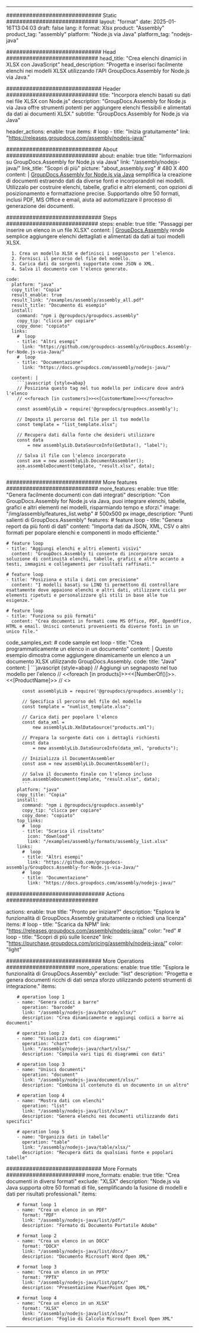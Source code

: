 



---
############################# Static ############################
layout: "format"
date:  2025-01-16T13:04:03
draft: false
lang: it
format: Xlsx
product: "Assembly"
product_tag: "assembly"
platform: "Node.js via Java"
platform_tag: "nodejs-java"

############################# Head ############################
head_title: "Crea elenchi dinamici in XLSX con JavaScript"
head_description: "Progetta e inserisci facilmente elenchi nei modelli XLSX utilizzando l'API GroupDocs.Assembly for Node.js via Java."

############################# Header ############################
title: "Incorpora elenchi basati su dati nei file XLSX con Node.js" 
description: "GroupDocs.Assembly for Node.js via Java offre strumenti potenti per aggiungere elenchi flessibili e alimentati da dati ai documenti XLSX."
subtitle: "GroupDocs.Assembly for Node.js via Java" 

header_actions:
  enable: true
  items:
    #  loop
    - title: "Inizia gratuitamente"
      link: "https://releases.groupdocs.com/assembly/nodejs-java/"
      
############################# About ############################
about:
    enable: true
    title: "Informazioni su GroupDocs.Assembly for Node.js via Java"
    link: "/assembly/nodejs-java/"
    link_title: "Scopri di più"
    picture: "about_assembly.svg" # 480 X 400
    content: |
       [GroupDocs.Assembly for Node.js via Java](/assembly/nodejs-java/) semplifica la creazione di documenti estraendo dati da diverse fonti e incorporandoli nei modelli. Utilizzalo per costruire elenchi, tabelle, grafici e altri elementi, con opzioni di posizionamento e formattazione precise. Supportando oltre 50 formati, inclusi PDF, MS Office e email, aiuta ad automatizzare il processo di generazione dei documenti.

############################# Steps ############################
steps:
    enable: true
    title: "Passaggi per inserire un elenco in un file XLSX"
    content: |
      [GroupDocs.Assembly](/assembly/nodejs-java/) rende semplice aggiungere elenchi dettagliati e alimentati da dati ai tuoi modelli XLSX.
      
      1. Crea un modello XLSX e definisci i segnaposto per l'elenco.
      2. Fornisci il percorso del file del modello.
      3. Carica dati da sorgenti supportate come JSON o XML.
      4. Salva il documento con l'elenco generato.
   
    code:
      platform: "java"
      copy_title: "Copia"
      result_enable: true
      result_link: "/examples/assembly/assembly_all.pdf"
      result_title: "Documento di esempio"
      install:
        command: "npm i @groupdocs/groupdocs.assembly"
        copy_tip: "clicca per copiare"
        copy_done: "copiato"
      links:
        #  loop
        - title: "Altri esempi"
          link: "https://github.com/groupdocs-assembly/GroupDocs.Assembly-for-Node.js-via-Java/"
        #  loop
        - title: "Documentazione"
          link: "https://docs.groupdocs.com/assembly/nodejs-java/"
          
      content: |
        ```javascript {style=abap}
        // Posiziona questo tag nel tuo modello per indicare dove andrà l'elenco
        // <<foreach [in customers]>><<[CustomerName]>><</foreach>>
    
        const assemblyLib = require('@groupdocs/groupdocs.assembly');

        // Imposta il percorso del file per il tuo modello
        const template = "list_template.xlsx";

        // Recupera dati dalla fonte che desideri utilizzare
        const data 
            = new assemblyLib.DataSourceInfo(GetData(), "label");

        // Salva il file con l'elenco incorporato
        const asm = new assemblyLib.DocumentAssembler();
        asm.assembleDocument(template, "result.xlsx", data);
        ```           

############################# More features ############################
more_features:
  enable: true
  title: "Genera facilmente documenti con dati integrati"
  description: "Con GroupDocs.Assembly for Node.js via Java, puoi integrare elenchi, tabelle, grafici e altri elementi nei modelli, risparmiando tempo e sforzi."
  image: "/img/assembly/features_list.webp" # 500x500 px
  image_description: "Punti salienti di GroupDocs.Assembly"
  features:
    # feature loop
    - title: "Genera report da più fonti di dati"
      content: "Importa dati da JSON, XML, CSV o altri formati per popolare elenchi e componenti in modo efficiente."

    # feature loop
    - title: "Aggiungi elenchi e altri elementi visivi"
      content: "GroupDocs.Assembly ti consente di incorporare senza soluzione di continuità elenchi, tabelle, grafici e altro accanto a testi, immagini e collegamenti per risultati raffinati."

    # feature loop
    - title: "Posiziona e stila i dati con precisione"
      content: "I modelli basati su LINQ ti permettono di controllare esattamente dove appaiono elenchi e altri dati, utilizzare cicli per elementi ripetuti e personalizzare gli stili in base alle tue esigenze."

    # feature loop
    - title: "Funziona su più formati"
      content: "Crea documenti in formati come MS Office, PDF, OpenOffice, HTML e email. Unisci contenuti provenienti da diverse fonti in un unico file."
      
  code_samples_ext:
    # code sample ext loop
    - title: "Crea programmaticamente un elenco in un documento"
      content: |
        Questo esempio dimostra come aggiungere dinamicamente un elenco a un documento XLSX utilizzando GroupDocs.Assembly.
      code:
        title: "Java"
        content: |
          ```javascript {style=abap}
          // Aggiungi un segnaposto nel tuo modello per l'elenco
          // <<foreach [in products]>><<[NumberOf()]>>. <<[ProductName]>>
          // <</foreach>>
          
          const assemblyLib = require('@groupdocs/groupdocs.assembly');

          // Specifica il percorso del file del modello
          const template = "numlist_template.xlsx";

          // Carica dati per popolare l'elenco
          const data_xml =
              new assemblyLib.XmlDataSource("products.xml");

          // Prepara la sorgente dati con i dettagli richiesti
          const data 
              = new assemblyLib.DataSourceInfo(data_xml, "products");

          // Inizializza il DocumentAssembler
          const asm = new assemblyLib.DocumentAssembler();

          // Salva il documento finale con l'elenco incluso
          asm.assembleDocument(template, "result.xlsx", data);
          ```
        platform: "java"
        copy_title: "Copia"
        install:
          command: "npm i @groupdocs/groupdocs.assembly"
          copy_tip: "clicca per copiare"
          copy_done: "copiato"
        top_links:
          #  loop
          - title: "Scarica il risultato"
            icon: "download"
            link: "/examples/assembly/formats/assembly_list.xlsx"
        links:
          #  loop
          - title: "Altri esempi"
            link: "https://github.com/groupdocs-assembly/GroupDocs.Assembly-for-Node.js-via-Java/"
          #  loop
          - title: "Documentazione"
            link: "https://docs.groupdocs.com/assembly/nodejs-java/"
            

            


############################## Actions ############################

actions:
  enable: true
  title: "Pronto per iniziare?"
  description: "Esplora le funzionalità di GroupDocs.Assembly gratuitamente o richiedi una licenza"
  items:
    #  loop
    - title: "Scarica da NPM"
      link: "https://releases.groupdocs.com/assembly/nodejs-java/"
      color: "red"
        #  loop
    - title: "Scopri di più sulle licenze"
      link: "https://purchase.groupdocs.com/pricing/assembly/nodejs-java/"
      color: "light"


############################# More Operations #####################
more_operations:
    enable: true
    title: "Esplora le funzionalità di GroupDocs.Assembly"
    exclude: "list"
    description: "Progetta e genera documenti ricchi di dati senza sforzo utilizzando potenti strumenti di integrazione."
    items: 
          
        # operation loop 1
        - name: "Genera codici a barre"
          operation: "barcode"
          link: "/assembly/nodejs-java/barcode/xlsx/"
          description: "Crea dinamicamente e aggiungi codici a barre ai documenti"

        # operation loop 2
        - name: "Visualizza dati con diagrammi"
          operation: "chart"
          link: "/assembly/nodejs-java/chart/xlsx/"
          description: "Compila vari tipi di diagrammi con dati"

        # operation loop 3
        - name: "Unisci documenti"
          operation: "document"
          link: "/assembly/nodejs-java/document/xlsx/"
          description: "Combina il contenuto di un documento in un altro"

        # operation loop 4
        - name: "Mostra dati con elenchi"
          operation: "list"
          link: "/assembly/nodejs-java/list/xlsx/"
          description: "Genera elenchi nei documenti utilizzando dati specifici"

        # operation loop 5
        - name: "Organizza dati in tabelle"
          operation: "table"
          link: "/assembly/nodejs-java/table/xlsx/"
          description: "Recupera dati da qualsiasi fonte e popolari tabelle"
         
          
############################# More Formats ########################
more_formats:
    enable: true
    title: "Crea documenti in diversi formati"
    exclude: "XLSX"
    description: "Node.js via Java supporta oltre 50 formati di file, semplificando la fusione di modelli e dati per risultati professionali."
    items: 
          
        # format loop 1
        - name: "Crea un elenco in un PDF"
          format: "PDF"
          link: "/assembly/nodejs-java/list/pdf/"
          description: "Formato di Documento Portatile Adobe"
          
        # format loop 2
        - name: "Crea un elenco in un DOCX"
          format: "DOCX"
          link: "/assembly/nodejs-java/list/docx/"
          description: "Documento Microsoft Word Open XML"
          
        # format loop 3
        - name: "Crea un elenco in un PPTX"
          format: "PPTX"
          link: "/assembly/nodejs-java/list/pptx/"
          description: "Presentazione PowerPoint Open XML"
          
        # format loop 4
        - name: "Crea un elenco in un XLSX"
          format: "XLSX"
          link: "/assembly/nodejs-java/list/xlsx/"
          description: "Foglio di Calcolo Microsoft Excel Open XML"


          

---